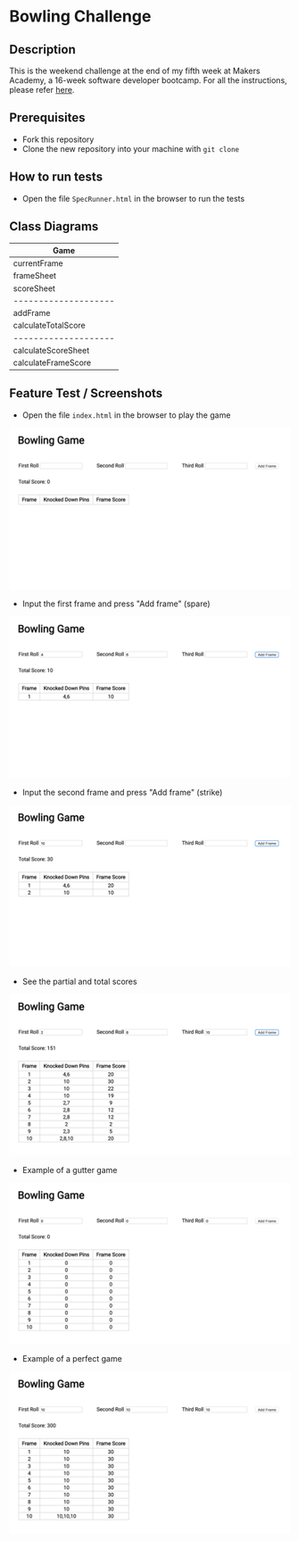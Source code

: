 # Bowling Challenge

Description
-------

This is the weekend challenge at the end of my fifth week at Makers Academy, a 16-week software developer bootcamp. For all the instructions, please refer [here](https://github.com/makersacademy/rps-challenge/blob/master/INSTRUCTIONS.md).

Prerequisites
-------

* Fork this repository
* Clone the new repository into your machine with ```git clone```

How to run tests
-------

* Open the file ```SpecRunner.html``` in the browser to run the tests

Class Diagrams
-------

| Game                |
| ---                 |
| currentFrame        |
| frameSheet          |
| scoreSheet          |
|-------------------- |
| addFrame            |
| calculateTotalScore |       
|-------------------- | 
| calculateScoreSheet |  
| calculateFrameScore |

Feature Test / Screenshots
-------

* Open the file ```index.html``` in the browser to play the game

![Homapage](./images/1-start.png)

* Input the first frame and press "Add frame" (spare)

![Spare](./images/2-spare.png)

* Input the second frame and press "Add frame" (strike)

![Strike](./images/3-strike.png)

* See the partial and total scores

![Final score](./images/4-final-score.png)

* Example of a gutter game

![Final score](./images/5-gutter-game.png)

* Example of a perfect game

![Final score](./images/6-perfect-game.png)